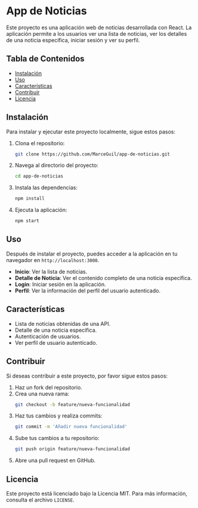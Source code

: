 # App de Noticias

Este proyecto es una aplicación web de noticias desarrollada con React. La aplicación permite a los usuarios ver una lista de noticias, ver los detalles de una noticia específica, iniciar sesión y ver su perfil.

## Tabla de Contenidos

- [Instalación](#instalación)
- [Uso](#uso)
- [Características](#características)
- [Contribuir](#contribuir)
- [Licencia](#licencia)

## Instalación

Para instalar y ejecutar este proyecto localmente, sigue estos pasos:

1. Clona el repositorio:
    ```sh
    git clone https://github.com/MarceGuil/app-de-noticias.git
    ```
2. Navega al directorio del proyecto:
    ```sh
    cd app-de-noticias
    ```
3. Instala las dependencias:
    ```sh
    npm install
    ```
4. Ejecuta la aplicación:
    ```sh
    npm start
    ```

## Uso

Después de instalar el proyecto, puedes acceder a la aplicación en tu navegador en `http://localhost:3000`.

- **Inicio**: Ver la lista de noticias.
- **Detalle de Noticia**: Ver el contenido completo de una noticia específica.
- **Login**: Iniciar sesión en la aplicación.
- **Perfil**: Ver la información del perfil del usuario autenticado.

## Características

- Lista de noticias obtenidas de una API.
- Detalle de una noticia específica.
- Autenticación de usuarios.
- Ver perfil de usuario autenticado.

## Contribuir

Si deseas contribuir a este proyecto, por favor sigue estos pasos:

1. Haz un fork del repositorio.
2. Crea una nueva rama:
    ```sh
    git checkout -b feature/nueva-funcionalidad
    ```
3. Haz tus cambios y realiza commits:
    ```sh
    git commit -m 'Añadir nueva funcionalidad'
    ```
4. Sube tus cambios a tu repositorio:
    ```sh
    git push origin feature/nueva-funcionalidad
    ```
5. Abre una pull request en GitHub.

## Licencia

Este proyecto está licenciado bajo la Licencia MIT. Para más información, consulta el archivo `LICENSE`.

